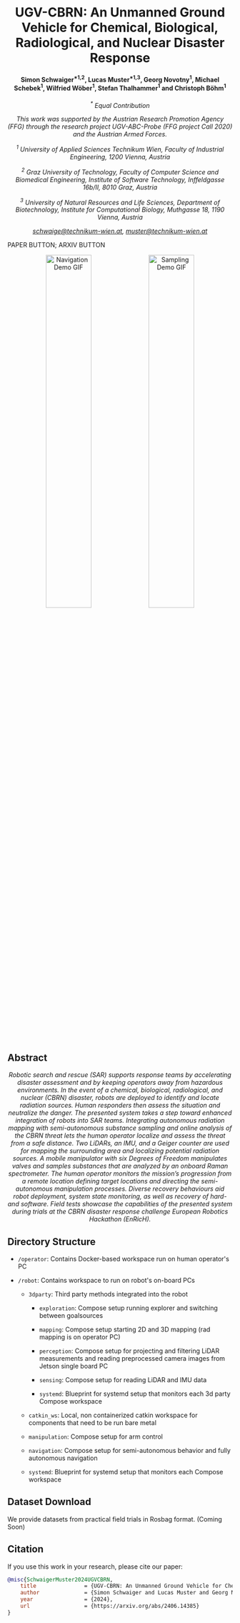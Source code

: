 <h1 align="center">
UGV-CBRN: An Unmanned Ground Vehicle for Chemical, Biological, Radiological, and Nuclear Disaster Response
</h1>

<h4 align="center">
Simon Schwaiger<sup>*1,2</sup>, Lucas Muster<sup>*1,3</sup>, Georg Novotny<sup>1</sup>, Michael Schebek<sup>1</sup>, Wilfried Wöber<sup>1</sup>, Stefan Thalhammer<sup>1</sup> and Christoph Böhm<sup>1</sup>
</h4>

<i align="center">

<sup>\*</sup> Equal Contribution

This work was supported by the Austrian Research Promotion Agency (FFG) through the research project UGV-ABC-Probe (FFG project Call 2020) and the Austrian Armed Forces.

<sup>1</sup> University of Applied Sciences Technikum Wien, Faculty of Industrial Engineering, 1200 Vienna, Austria

<sup>2</sup> Graz University of Technology, Faculty of Computer Science and Biomedical Engineering, Institute of Software Technology, Inffeldgasse 16b/II, 8010 Graz, Austria

<sup>3</sup> University of Natural Resources and Life Sciences, Department of Biotechnology, Institute for Computational Biology, Muthgasse 18, 1190 Vienna, Austria

<!-- Rewritten portion: add a mailto link in HTML -->

<a href="mailto:schwaige@technikumwien.at">schwaige@technikum-wien.at</a>,
<a href="mailto:muster@technikumwien.at">muster@technikum-wien.at</a>

</i>

<p align="center">

PAPER BUTTON; ARXIV BUTTON

</p>


<div style="max-width: 800px; margin: auto;", align="center">
  <img src="./img/NavigationDemo.gif" alt="Navigation Demo GIF" width="45%">
  <img src="./img/SamplingDemo.gif" alt="Sampling Demo GIF" width="45%">
</div>



## Abstract

<i align="center">

Robotic search and rescue (SAR) supports response teams by accelerating disaster assessment and by keeping operators away from hazardous environments. In the event of a chemical, biological, radiological, and nuclear (CBRN) disaster, robots are deployed to identify and locate radiation sources. Human responders then assess the situation and neutralize the danger. The presented system takes a step toward enhanced integration of robots into SAR teams. Integrating autonomous radiation mapping with semi-autonomous substance sampling and online analysis of the CBRN threat lets the human operator localize and assess the threat from a safe distance. Two LiDARs, an IMU, and a Geiger counter are used for mapping the surrounding area and localizing potential radiation sources. A mobile manipulator with six Degrees of Freedom manipulates valves and samples substances that are analyzed by an onboard Raman spectrometer. The human operator monitors the mission’s progression from a remote location defining target locations and directing the semi-autonomous manipulation processes. Diverse recovery behaviours aid robot deployment, system state monitoring, as well as recovery of hard- and software. Field tests showcase the capabilities of the presented system during trials at the CBRN disaster response
challenge European Robotics Hackathon (EnRicH).

</i>

## Directory Structure

* `/operator`:
    Contains Docker-based workspace run on human operator's PC

* `/robot`:
    Contains workspace to run on robot's on-board PCs
    
    - `3dparty`:
        Third party methods integrated into the robot

        * `exploration`:
            Compose setup running explorer and switching between goalsources

        * `mapping`:
            Compose setup starting 2D and 3D mapping (rad mapping is on operator PC)

        * `perception`:
            Compose setup for projecting and filtering LiDAR measurements and reading preprocessed camera images from Jetson single board PC

        * `sensing`:
            Compose setup for reading LiDAR and IMU data

        * `systemd`:
            Blueprint for systemd setup that monitors each 3d party Compose workspace

    - `catkin_ws`:
        Local, non containerized catkin workspace for components that need to be run bare metal

    - `manipulation`:
        Compose setup for arm control

    - `navigation`:
        Compose setup for semi-autonomous behavior and fully autonomous navigation

    - `systemd`:
        Blueprint for systemd setup that monitors each Compose workspace

## Dataset Download

We provide datasets from practical field trials in Rosbag format. (Coming Soon)

## Citation

If you use this work in your research, please cite our paper:

```bibtex
@misc{SchwaigerMuster2024UGVCBRN,
    title               = {UGV-CBRN: An Unmanned Ground Vehicle for Chemical, Biological, Radiological, and Nuclear Disaster Response. \textit{arXiv preprint arXiv:2406.14385}}, 
    author              = {Simon Schwaiger and Lucas Muster and Georg Novotny and Michael Schebek and Wilfried Wöber and Stefan Thalhammer and Christoph Böhm},
    year                = {2024},
    url                 = {https://arxiv.org/abs/2406.14385}
}
```


